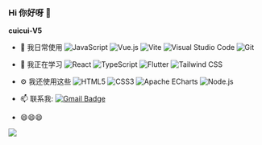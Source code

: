 ### Hi 你好呀 👋

**cuicui-V5**


-   🔭 我日常使用
![JavaScript](https://img.shields.io/static/v1?style=flat-square&message=JavaScript&color=222222&logo=JavaScript&logoColor=F7DF1E&label=)
![Vue.js](https://img.shields.io/static/v1?style=flat-square&message=Vue.js&color=222222&logo=Vue.js&logoColor=4FC08D&label=)
![Vite](https://img.shields.io/static/v1?style=flat-square&message=Vite&color=646CFF&logo=Vite&logoColor=FFFFFF&label=)
![Visual Studio Code](https://img.shields.io/static/v1?style=flat-square&message=Visual+Studio+Code&color=007ACC&logo=Visual+Studio+Code&logoColor=FFFFFF&label=)
![Git](https://img.shields.io/static/v1?style=flat-square&message=Git&color=F05032&logo=Git&logoColor=FFFFFF&label=)

-   🌱 我正在学习
![React](https://img.shields.io/static/v1?style=flat-square&message=React&color=222222&logo=React&logoColor=61DAFB&label=)
![TypeScript](https://img.shields.io/static/v1?style=flat-square&message=TypeScript&color=3178C6&logo=TypeScript&logoColor=FFFFFF&label=)
![Flutter](https://img.shields.io/static/v1?style=flat-square&message=Flutter&color=02569B&logo=Flutter&logoColor=FFFFFF&label=)
![Tailwind CSS](https://img.shields.io/static/v1?style=flat-square&message=Tailwind+CSS&color=222222&logo=Tailwind+CSS&logoColor=06B6D4&label=)

-   ⚙️ 我还使用这些
![HTML5](https://img.shields.io/static/v1?style=flat-square&message=HTML5&color=E34F26&logo=HTML5&logoColor=FFFFFF&label=)
![CSS3](https://img.shields.io/static/v1?style=flat-square&message=CSS3&color=1572B6&logo=CSS3&logoColor=FFFFFF&label=)
![Apache ECharts](https://img.shields.io/static/v1?style=flat-square&message=Apache+ECharts&color=AA344D&logo=Apache+ECharts&logoColor=FFFFFF&label=)
![Node.js](https://img.shields.io/static/v1?style=flat-square&message=Node.js&color=339933&logo=Node.js&logoColor=FFFFFF&label=)
-   📫 联系我: [![Gmail Badge](https://img.shields.io/badge/-cuicuiv5@gmail.com-c14438?style=flat-square&logo=Gmail&logoColor=white&link=mailto:cuicuiv5@gmail.com)](mailto:cuicuiv5@gmail.com)
-   😄😄😄

![](https://github-readme-stats.vercel.app/api?username=cuicui-V5)
